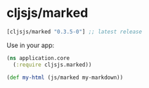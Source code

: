 # cljsjs/marked

[](dependency)
```clojure
[cljsjs/marked "0.3.5-0"] ;; latest release
```
[](/dependency)

Use in your app:

```clojure
(ns application.core
  (:require cljsjs.marked))

(def my-html (js/marked my-markdown))
```

